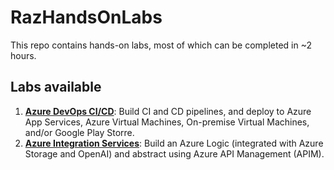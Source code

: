 # RazHandsOnLabs
This repo contains hands-on labs, most of which can be completed in ~2 hours.

## Labs available
1. [**Azure DevOps CI/CD**](https://dev.azure.com/mtc-sprint/Contoso-PipelineLabs): Build CI and CD pipelines, and deploy to Azure App Services, Azure Virtual Machines, On-premise Virtual Machines, and/or Google Play Storre.
2. [**Azure Integration Services**](/Azure-Integration-Labs): Build an Azure Logic (integrated with Azure Storage and OpenAI) and abstract using Azure API Management (APIM).